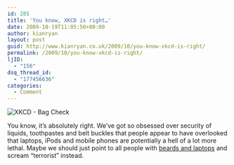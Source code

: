 ```yaml
---
id: 285
title: 'You know, XKCD is right…'
date: 2009-10-19T11:05:50+00:00
author: kianryan
layout: post
guid: http://www.kianryan.co.uk/2009/10/you-know-xkcd-is-right/
permalink: /2009/10/you-know-xkcd-is-right/
ljID:
  - "156"
dsq_thread_id:
  - "177456636"
categories:
  - Comment
---
```

![XKCD - Bag Check](http://imgs.xkcd.com/comics/bag_check.png "XKCD - Bag Check")

You know, it’s absolutely right. We’ve got so obsessed over security of liquids, toothpastes and belt buckles that people appear to have overlooked that laptops, iPods and mobile phones are potentially a hell of a lot more lethal. Maybe we should just point to all people with [beards and laptops](http://commons.wikimedia.org/wiki/File:Stephen_Birch_-_Richard_Stallman_with_OLPC_(by).jpg) and scream “terrorist” instead.